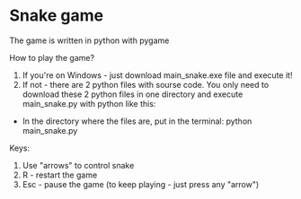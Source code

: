 # Snake game
The game is written in python with pygame

How to play the game?
1. If you're on Windows - just download main_snake.exe file and execute it!
2. If not - there are 2 python files with sourse code. You only need to download these 2 python files in one directory and execute main_snake.py with python like this:
* In the directory where the files are, put in the terminal: python main_snake.py

Keys:
1. Use "arrows" to control snake
2. R - restart the game
3. Esc - pause the game (to keep playing - just press any "arrow")
